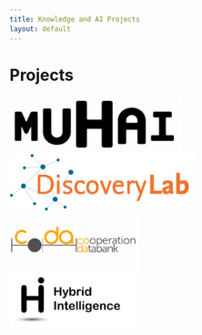 ```yaml
---
title: Knowledge and AI Projects
layout: default
---
```



# Projects
<div class="projectgrid">
  <div><a href="https://muhai.org/"><img src="images/muhai.png" height="100"></a></div>
  <div><a href="https://discoverylab.ai/"><img src="images/discovery.png" height="100"></a></div>
  <div><a href="https://cooperationdatabank.org/"><img src="images/coda.png" height="100"></a></div>
  <div><a href="https://www.hybrid-intelligence-centre.nl/"><img src="images/hybrid.png" height="100"></a></div>
</div>






